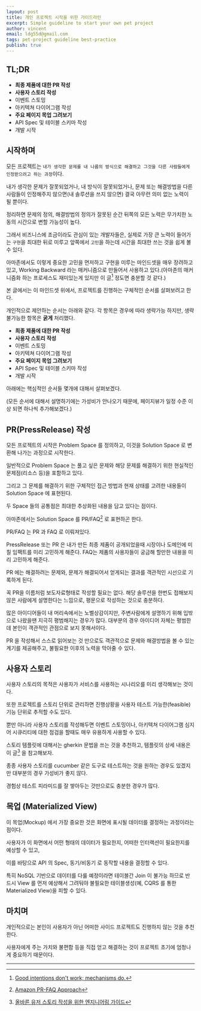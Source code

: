 ```yaml
---
layout: post
title: 개인 프로젝트 시작을 위한 가이드라인
excerpt: Simple guideline to start your own pet project
author: vincent
email: ldg55d@gmail.com
tags: pet-project guideline best-practice
publish: true
---
```


## TL;DR

- **최종 제품에 대한 PR 작성**
- **사용자 스토리 작성**
- 이벤트 스토밍
- 아키텍쳐 다이어그램 작성
- **주요 페이지 목업 그려보기**
- API Spec 및 테이블 스키마 작성
- 개발 시작

## 시작하며

모든 프로젝트는 `내가 생각한 문제를 내 나름의 방식으로 해결하고 그것을 다른 사람들에게 인정받으려고 하는 과정`이다.

내가 생각한 문제가 잘못되었거나, 내 방식이 잘못되었거나, 문제 또는 해결방법을 다른 사람들이 인정해주지 않으면(내 솔루션을 쓰지 않으면) 결국 아무런 의미 없는 노력이 될 뿐이다.

정리하면 문제의 정의, 해결방법의 정의가 잘못된 순간 뒤쪽의 모든 노력은 무가치한 노동의 시간으로 변할 가능성이 높다.

그래서 비즈니스에 조금이라도 관심이 있는 개발자들은, 실제로 가장 큰 노력이 들어가는 `구현`을 최대한 뒤로 미루고 앞쪽에서 `고민`을 하는데 시간을 최대한 쓰는 것을 쉽게 볼 수 있다.

아마존에서도 이렇게 중요한 고민을 먼저하고 구현을 미루는 마인드셋을 매우 장려하고 있고, Working Backward 라는 매커니즘으로 만들어서 사용하고 있다.(아마존의 매커니즘화 하는 프로세스도 재미있는게 있지만 이 글[^3] 정도면 충분할 것 같다.)

본 글에서는 이 마인드셋 위에서, 프로젝트를 진행하는 구체적인 순서를 살펴보려고 한다.

개인적으로 제안하는 순서는 아래와 같다. 각 항목은 경우에 따라 생략가능 하지만, 생략 불가능한 항목은 **굵게** 처리했다.

- **최종 제품에 대한 PR 작성**
- **사용자 스토리 작성**
- 이벤트 스토밍
- 아키텍쳐 다이어그램 작성
- **주요 페이지 목업 그려보기**
- API Spec 및 테이블 스키마 작성
- 개발 시작

아래에는 핵심적인 순서들 몇개에 대해서 살펴보겠다.

(모든 순서에 대해서 설명하기에는 가성비가 안나오기 때문에, 페이지뷰가 일정 수준 이상 되면 하나씩 추가해보겠다.)

## PR(PressRelease) 작성

모든 프로젝트의 시작은 Problem Space 를 정의하고, 이것을 Solution Space 로 변환해 나가는 과정으로 시작한다.

일반적으로 Problem Space 는 풀고 싶은 문제와 해당 문제를 해결하기 위한 현실적인 문제점(리소스 등)을 포함하고 있다.

그리고 그 문제를 해결하기 위한 구체적인 접근 방법과 현재 상태를 고려한 내용들이 Solution Space 에 표현된다.

두 Space 들의 공통점은 최대한 추상화된 내용을 담고 있다는 점이다.

아마존에서는 Solution Space 를 PR/FAQ[^2] 로 표현하곤 한다.

PR/FAQ 는 PR 과 FAQ 로 이뤄져있다.

PressRelease 또는 PR 은 내가 만든 최종 제품이 공개되었을때 시장이나 도메인에 미칠 임팩트를 미리 고민하게 해준다.
FAQ는 제품의 사용자들이 궁금해 할만한 내용을 미리 고민하게 해준다.

PR 에는 해결하려는 문제와, 문제가 해결되어서 얻게되는 결과를 객관적인 시선으로 기록하게 된다.

꼭 PR을 이름처럼 보도자료형태로 작성할 필요는 없다. 해당 솔루션을 한번도 접해보지 않은 사람에게 설명한다는 느낌으로, 평문으로 작성하는 것으로 충분하다.

많은 아이디어들이 내 머리속에서는 노벨상감이지만, 주변사람에게 설명하기 위해 입밖으로 나왔을땐 지극히 평범해지는 경우가 많다. 대부분의 경우 아이디어 자체는 평범한데 본인이 객관적인 관점으로 보지 못해서이다.

PR 을 작성해서 스스로 읽어보는 것 만으로도 객관적으로 문제와 해결방법을 볼 수 있는 계기를 제공해주고, 불필요한 이후의 노력을 막아줄 수 있다.

## 사용자 스토리

사용자 스토리의 목적은 사용자가 서비스를 사용하는 시나리오를 미리 생각해보는 것이다.

또한 프로젝트를 스토리 단위로 관리하면 진행상황을 사용자 테스트 가능한(feasible) 기능 단위로 추적할 수도 있다.

뿐만 아니라 사용자 스토리를 작성해두면 이벤트 스토밍이나, 아키텍쳐 다이어그램 심지어 시큐리티에 대한 점검을 할때도 매우 유용하게 사용할 수 있다.

스토리 템플릿에 대해서는 gherkin 문법을 쓰는 것을 추천하고, 템플릿의 상세 내용은 이 글[^1] 을 참고해보자.

종종 사용자 스토리를 cucumber 같은 도구로 테스트하는 것을 원하는 경우도 있겠지만 대부분의 경우 가성비가 좋지 않다.

경험상 테스트 피라미드를 잘 쌓아두는 것만으로도 충분한 경우가 많다.

## 목업 (Materialized View)

이 목업(Mockup) 에서 가장 중요한 것은 화면에 표시될 데이터를 결정하는 과정이라는 점이다.

사용자가 이 화면에서 어떤 형태의 데이터가 필요한지, 어떠한 인터랙션이 필요한지를 예상할 수 있고,

이를 바탕으로 API 의 Spec, 동기/비동기 로 동작할 내용을 결정할 수 있다. 

특히 NoSQL 기반으로 데이터를 다룰 예정이라면 테이블간 Join 이 불가능 하므로 반드시 View 를 먼저 예상해서 그려둬야 불필요한 테이블생성(예, CQRS 를 통한 Materialized View)을 피할 수 있다.

## 마치며

개인적으로는 본인이 사용자가 아닌 어떠한 사이드 프로젝트도 진행하지 않는 것을 추천한다.

사용자에게 주는 가치와 불편함 등을 직접 얻고 해결하는 것이 프로젝트 초기에 엄청나게 중요하기 때문이다.

----

[^1]: [올바른 유저 스토리 작성을 위한 엔지니어링 가이드](https://wholeman.dev/posts/guide-to-writing-correct-user-stories/)
[^2]: [Amazon PR-FAQ Approach](https://medium.com/intrico-io/strategy-tool-amazons-pr-faq-72b3e49aa167)
[^3]: [Good intentions don't work; mechanisms do.](https://www.linkedin.com/pulse/good-intentions-dont-work-mechanisms-do-jv-roig/)